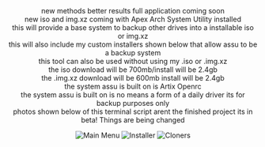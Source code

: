 <div align="center">
new methods better results full application coming soon
<div align="center">
new iso and img.xz coming with Apex Arch System Utility installed
<div align="center">
this will provide a base system to backup other drives into a installable iso or img.xz
<div align="center">
this will also include my custom installers shown below that allow assu to be a backup system
<div align="center">
this tool can also be used without using my .iso or .img.xz  
<div align="center">
the iso download will be 700mb/install will be 2.4gb
<div align="center">
the .img.xz download will be 600mb install will be 2.4gb 
<div align="center">
the system assu is built on is Artix Openrc
  <div align="center">
the system assu is built on is no means a form of a daily driver its for backup purposes only
    <div align="center">
photos shown below of this terminal script arent the finished project its in beta! Things are being changed
      
![Main Menu](https://github.com/user-attachments/assets/bba5db4b-af10-4ff0-aa3d-e162396343a8)
![Installer](https://github.com/user-attachments/assets/09829840-b892-41a0-b5c1-87bd870e70e1)
![Cloners](https://github.com/user-attachments/assets/099ba344-b2f6-4ec8-81d6-2c20ca87fd59)



